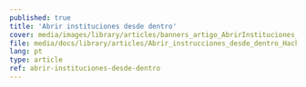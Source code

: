 ```yaml
---
published: true
title: 'Abrir instituciones desde dentro'
cover: media/images/library/articles/banners_artigo_AbrirInstituciones_biblioteca.jpg
file: media/docs/library/articles/Abrir_instrucciones_desde_dentro_Hacking_inside_black_book.pdf
lang: pt
type: article
ref: abrir-instituciones-desde-dentro
---
```




